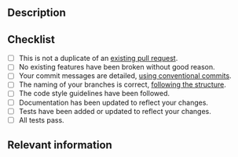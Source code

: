 ## Description 
<!-- Provide details about your pull request and what it adds, fixes, or changes. -->


## Checklist
<!-- Check the parameters that you complete in your PR -->

- [ ] This is not a duplicate of an [existing pull request][1].
- [ ] No existing features have been broken without good reason.
- [ ] Your commit messages are detailed, [using conventional commits][2].
- [ ] The naming of your branches is correct, [following the structure][3].
- [ ] The code style guidelines have been followed.
- [ ] Documentation has been updated to reflect your changes.
- [ ] Tests have been added or updated to reflect your changes.
- [ ] All tests pass.

## Relevant information
<!-- Provide any other important details below. You can explain why you had to break a commit for the functionality, or other important things.-->

[1]: https://github.com/kristianrpo/Tonali/pulls
[2]: ../docs/CommitGuidelines.md
[3]: ../docs/BranchGuidelines.md